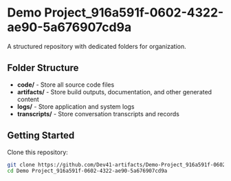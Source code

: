 # Demo Project_916a591f-0602-4322-ae90-5a676907cd9a
A structured repository with dedicated folders for organization.

## Folder Structure

- **code/** - Store all source code files
- **artifacts/** - Store build outputs, documentation, and other generated content
- **logs/** - Store application and system logs
- **transcripts/** - Store conversation transcripts and records

## Getting Started

Clone this repository:
```bash
git clone https://github.com/Dev41-artifacts/Demo-Project_916a591f-0602-4322-ae90-5a676907cd9a
cd Demo Project_916a591f-0602-4322-ae90-5a676907cd9a
```
